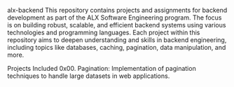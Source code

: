 alx-backend
This repository contains projects and assignments for backend development as part of the ALX Software Engineering program. The focus is on building robust, scalable, and efficient backend systems using various technologies and programming languages. Each project within this repository aims to deepen understanding and skills in backend engineering, including topics like databases, caching, pagination, data manipulation, and more.

Projects Included
0x00. Pagination: Implementation of pagination techniques to handle large datasets in web applications.
